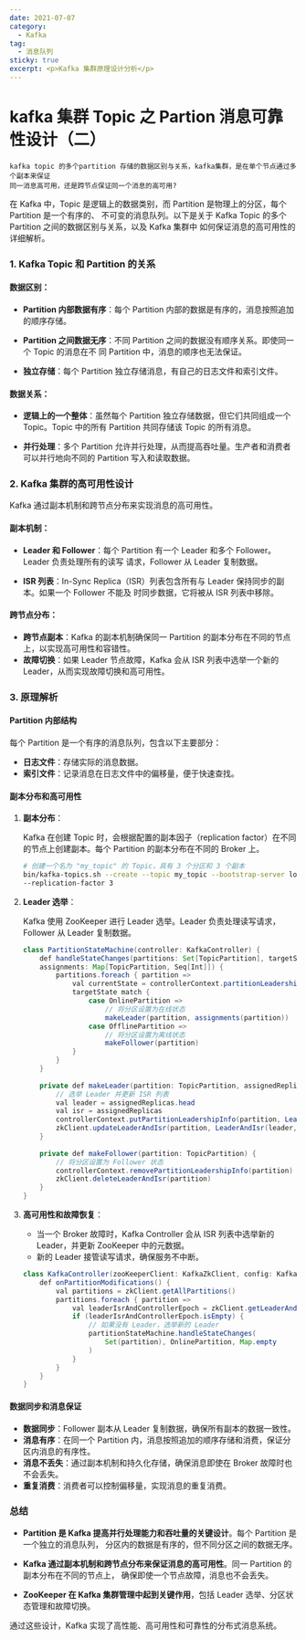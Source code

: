 ```yaml
---
date: 2021-07-07
category:
  - Kafka
tag:
  - 消息队列
sticky: true
excerpt: <p>Kafka 集群原理设计分析</p>
---
```

# kafka 集群 Topic 之 Partion 消息可靠性设计（二）
```
kafka topic 的多个partition 存储的数据区别与关系，kafka集群，是在单个节点通过多个副本来保证
同一消息高可用，还是跨节点保证同一个消息的高可用?
```

在 Kafka 中，Topic 是逻辑上的数据类别，而 Partition 是物理上的分区，每个 Partition 是一个有序的、
不可变的消息队列。以下是关于 Kafka Topic 的多个 Partition 之间的数据区别与关系，以及 Kafka 集群中
如何保证消息的高可用性的详细解析。

### 1. Kafka Topic 和 Partition 的关系

#### 数据区别：

- **Partition 内部数据有序**：每个 Partition 内部的数据是有序的，消息按照追加的顺序存储。

- **Partition 之间数据无序**：不同 Partition 之间的数据没有顺序关系。即使同一个 Topic 的消息在不
同 Partition 中，消息的顺序也无法保证。

- **独立存储**：每个 Partition 独立存储消息，有自己的日志文件和索引文件。

#### 数据关系：

- **逻辑上的一个整体**：虽然每个 Partition 独立存储数据，但它们共同组成一个 Topic。Topic 中的所有
 Partition 共同存储该 Topic 的所有消息。

- **并行处理**：多个 Partition 允许并行处理，从而提高吞吐量。生产者和消费者可以并行地向不同的 Partition 
写入和读取数据。

### 2. Kafka 集群的高可用性设计

Kafka 通过副本机制和跨节点分布来实现消息的高可用性。

#### 副本机制：

- **Leader 和 Follower**：每个 Partition 有一个 Leader 和多个 Follower。Leader 负责处理所有的读写
   请求，Follower 从 Leader 复制数据。

- **ISR 列表**：In-Sync Replica（ISR）列表包含所有与 Leader 保持同步的副本。如果一个 Follower 不能及
   时同步数据，它将被从 ISR 列表中移除。

#### 跨节点分布：

- **跨节点副本**：Kafka 的副本机制确保同一 Partition 的副本分布在不同的节点上，以实现高可用性和容错性。
- **故障切换**：如果 Leader 节点故障，Kafka 会从 ISR 列表中选举一个新的 Leader，从而实现故障切换和高可用性。

### 3. 原理解析

#### Partition 内部结构

每个 Partition 是一个有序的消息队列，包含以下主要部分：

- **日志文件**：存储实际的消息数据。
- **索引文件**：记录消息在日志文件中的偏移量，便于快速查找。

#### 副本分布和高可用性

1. **副本分布**：

   Kafka 在创建 Topic 时，会根据配置的副本因子（replication factor）在不同的节点上创建副本。每个 
   Partition 的副本分布在不同的 Broker 上。

   ```sh
   # 创建一个名为 "my_topic" 的 Topic，具有 3 个分区和 3 个副本
   bin/kafka-topics.sh --create --topic my_topic --bootstrap-server localhost:9092 --partitions 3 
   --replication-factor 3
   ```

2. **Leader 选举**：

   Kafka 使用 ZooKeeper 进行 Leader 选举。Leader 负责处理读写请求，Follower 从 Leader 复制数据。

   ```java
   class PartitionStateMachine(controller: KafkaController) {
       def handleStateChanges(partitions: Set[TopicPartition], targetState: PartitionState, 
       assignments: Map[TopicPartition, Seq[Int]]) {
           partitions.foreach { partition =>
               val currentState = controllerContext.partitionLeadershipInfo(partition)
               targetState match {
                   case OnlinePartition =>
                       // 将分区设置为在线状态
                       makeLeader(partition, assignments(partition))
                   case OfflinePartition =>
                       // 将分区设置为离线状态
                       makeFollower(partition)
               }
           }
       }
       
       private def makeLeader(partition: TopicPartition, assignedReplicas: Seq[Int]) {
           // 选举 Leader 并更新 ISR 列表
           val leader = assignedReplicas.head
           val isr = assignedReplicas
           controllerContext.putPartitionLeadershipInfo(partition, LeaderAndIsr(leader, isr))
           zkClient.updateLeaderAndIsr(partition, LeaderAndIsr(leader, isr))
       }
       
       private def makeFollower(partition: TopicPartition) {
           // 将分区设置为 Follower 状态
           controllerContext.removePartitionLeadershipInfo(partition)
           zkClient.deleteLeaderAndIsr(partition)
       }
   }
   ```

3. **高可用性和故障恢复**：

   - 当一个 Broker 故障时，Kafka Controller 会从 ISR 列表中选举新的 Leader，并更新 ZooKeeper 中的元数据。
   - 新的 Leader 接管读写请求，确保服务不中断。

   ```java
   class KafkaController(zooKeeperClient: KafkaZkClient, config: KafkaConfig) {
       def onPartitionModifications() {
           val partitions = zkClient.getAllPartitions()
           partitions.foreach { partition =>
               val leaderIsrAndControllerEpoch = zkClient.getLeaderAndIsrForPartition(partition)
               if (leaderIsrAndControllerEpoch.isEmpty) {
                   // 如果没有 Leader，选举新的 Leader
                   partitionStateMachine.handleStateChanges(
                       Set(partition), OnlinePartition, Map.empty
                   )
               }
           }
       }
   }
   ```

#### 数据同步和消息保证

- **数据同步**：Follower 副本从 Leader 复制数据，确保所有副本的数据一致性。
- **消息有序**：在同一个 Partition 内，消息按照追加的顺序存储和消费，保证分区内消息的有序性。
- **消息不丢失**：通过副本机制和持久化存储，确保消息即使在 Broker 故障时也不会丢失。
- **重复消费**：消费者可以控制偏移量，实现消息的重复消费。

### 总结

- **Partition 是 Kafka 提高并行处理能力和吞吐量的关键设计**。每个 Partition 是一个独立的消息队列，
分区内的数据是有序的，但不同分区之间的数据无序。

- **Kafka 通过副本机制和跨节点分布来保证消息的高可用性**。同一 Partition 的副本分布在不同的节点上，
确保即使一个节点故障，消息也不会丢失。

- **ZooKeeper 在 Kafka 集群管理中起到关键作用**，包括 Leader 选举、分区状态管理和故障切换。

通过这些设计，Kafka 实现了高性能、高可用性和可靠性的分布式消息系统。
